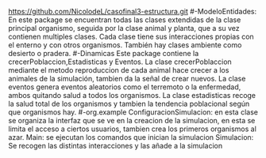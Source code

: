 https://github.com/NicolodeL/casofinal3-estructura.git
#-ModeloEntidades:
En este package se encuentran todas las clases extendidas de la clase principal organismo, seguida por la clase animal y planta, que a su vez contienen multiples clases.
Cada clase tiene sus interacciones propias con el enterno y con otros organismos.
También hay clases ambiente como desierto o pradera.
#-Dinamicas
Este package contiene la crecerPoblaccion,Estadisticas y Eventos.
La clase crecerPoblaccion mediante el metodo reproduccion de cada animal hace crecer  a los animales de la simulación, tambien da la señal de crear nuevos.
La clase eventos genera eventos aleatorios como el terremoto o la enfermedad, ambos quitando salud a todos los organismos.
La clase estadisticas recoge la salud total de los organismos y tambien la tendencia poblacional según que organismos hay.
#-org.example
ConfiguracionSimulacion: en esta clase se organiza la interfaz que se ve en la creacion de la simulacion, en esta se limita el acceso a ciertos usuarios, 
tambien crea los primeros organismos al azar.
Main: se ejecutan los comandos que inician la simulacion
Simulacion: Se recogen las distintas interacciones y las añade a la simulacion
